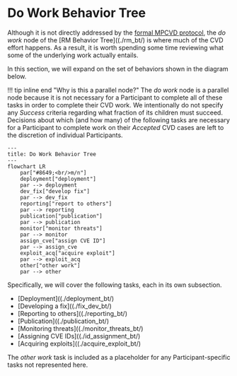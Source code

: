 # Do Work Behavior Tree

Although it is not directly addressed by the [formal MPCVD protocol](../reference/formal_protocol), the *do work* node
of the [RM Behavior Tree]((./rm_bt/) is where much of the CVD effort happens.
As a result, it is worth spending some time reviewing what some of the underlying work actually entails.

In this section, we will expand on the set of behaviors shown in the diagram below.

!!! tip inline end "Why is this a parallel node?"
    The *do work* node is a parallel node because it is not necessary for a Participant to complete all of these tasks
    in order to complete their CVD work.
    We intentionally do not specify any *Success* criteria regarding what fraction of its children must succeed. 
    Decisions about which (and how many) of the following tasks are necessary for a Participant to complete work
    on their $Accepted$ CVD cases are left to the discretion of individual Participants.

```mermaid
---
title: Do Work Behavior Tree
---
flowchart LR
    par["#8649;<br/>m/n"]
    deployment["deployment"]
    par --> deployment
    dev_fix["develop fix"]
    par --> dev_fix
    reporting["report to others"]
    par --> reporting
    publication["publication"]
    par --> publication
    monitor["monitor threats"]
    par --> monitor
    assign_cve["assign CVE ID"]
    par --> assign_cve
    exploit_acq["acquire exploit"]
    par --> exploit_acq
    other["other work"]
    par --> other
```

 Specifically, we will cover the following
tasks, each in its own subsection.

-   [Deployment]((./deployment_bt/)
-   [Developing a fix]((./fix_dev_bt/)
-   [Reporting to others]((./reporting_bt/)
-   [Publication]((./publication_bt/)
-   [Monitoring threats]((./monitor_threats_bt/)
-   [Assigning CVE IDs]((./id_assignment_bt/)
-   [Acquiring exploits]((./acquire_exploit_bt/)

The *other work* task is included as a placeholder for any Participant-specific tasks not represented here.




